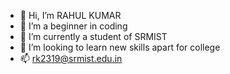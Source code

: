 - 👋 Hi, I’m RAHUL KUMAR
- 👀 I’m a beginner in coding 
- 🌱 I’m currently a student of SRMIST
- 💞️ I’m looking to learn new skills apart for college
- 📫 rk2319@srmist.edu.in

<!---
rk2319/rk2319 is a ✨ special ✨ repository because its `README.md` (this file) appears on your GitHub profile.
You can click the Preview link to take a look at your changes.
--->
